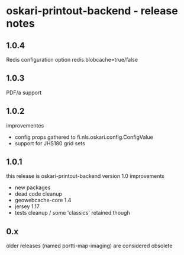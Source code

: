 oskari-printout-backend - release notes
=======================================

## 1.0.4
Redis configuration option redis.blobcache=true/false

## 1.0.3
PDF/a support

## 1.0.2
improvementes
- config props gathered to fi.nls.oskari.config.ConfigValue
- support for JHS180 grid sets

## 1.0.1
this release is oskari-printout-backend version 1.0
improvements
- new packages
- dead code cleanup
- geowebcache-core 1.4 
- jersey 1.17
- tests cleanup / some 'classics' retained though


## 0.x
older releases (named portti-map-imaging) are considered obsolete

